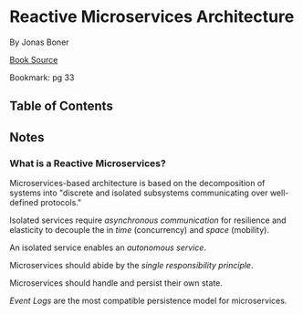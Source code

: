 # Reactive Microservices Architecture

By Jonas Boner

[Book Source](https://www.lightbend.com/ebooks/reactive-microservices-architecture-design-principles-for-distributed-systems-oreilly)

Bookmark: pg 33

## Table of Contents

## Notes

### What is a Reactive Microservices?

Microservices-based architecture is based on the decomposition of systems into "discrete and isolated subsystems communicating over well-defined protocols."

Isolated services require _asynchronous communication_ for resilience and elasticity to decouple the in _time_ (concurrency) and _space_ (mobility).

An isolated service enables an _autonomous service_.

Microservices should abide by the _single responsibility principle_.

Microservices should handle and persist their own state.

_Event Logs_ are the most compatible persistence model for microservices.
